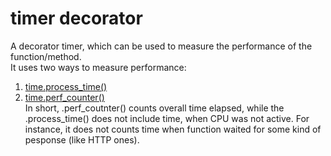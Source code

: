# timer decorator

A decorator timer, which can be used to measure the performance of the function/method.  
It uses two ways to measure performance:  
  1) [time.process_time()](https://docs.python.org/3/library/time.html#time.process_time)  
  2) [time.perf_counter()](https://docs.python.org/3/library/time.html#time.perf_counter)  
In short, .perf_coutnter() counts overall time elapsed, while the .process_time() does not include time, when CPU was not active. For instance, it does not counts time when function waited for some kind of pesponse (like HTTP ones).
